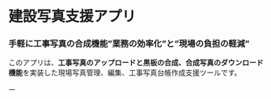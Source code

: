 # 建設写真支援アプリ

### 手軽に工事写真の合成機能”業務の効率化”と”現場の負担の軽減”

このアプリは、**工事写真のアップロードと黒板の合成、合成写真のダウンロード機能**を実装した現場写真管理、編集、工事写真台帳作成支援ツールです。

ー
